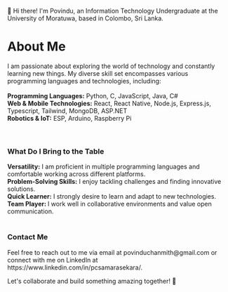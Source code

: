 👋 Hi there! I'm Povindu, an Information Technology Undergraduate at the University of Moratuwa, based in Colombo, Sri Lanka.

<h1> About Me </h1>
I am passionate about exploring the world of technology and constantly learning new things. My diverse skill set encompasses various programming languages and technologies, including:
<br><br>
<b>Programming Languages:</b> Python, C, JavaScript, Java, C#  <br>
<b>Web & Mobile Technologies:</b> React, React Native, Node.js, Express.js, Typescript, Tailwind, MongoDB, ASP.NET <br>
<b>Robotics & IoT:</b> ESP, Arduino, Raspberry Pi <br>
<br>
<br>
<h3>What Do I Bring to the Table </h3>
<b>Versatility:</b> I am proficient in multiple programming languages and comfortable working across different platforms.  <br>   
<b>Problem-Solving Skills:</b> I enjoy tackling challenges and finding innovative solutions.    <br>
<b>Quick Learner:</b> I strongly desire to learn and adapt to new technologies.    <br>
<b>Team Player: </b> I work well in collaborative environments and value open communication.



<br>
<br>
<h3>Contact Me</h3>
Feel free to reach out to me via email at povinduchanmith@gmail.com or connect with me on LinkedIn at https://www.linkedin.com/in/pcsamarasekara/.

Let's collaborate and build something amazing together! 🚀
